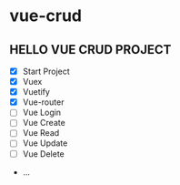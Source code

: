 # vue-crud

## HELLO VUE CRUD PROJECT

- [x] Start Project
- [x] Vuex
- [x] Vuetify
- [x] Vue-router
- [ ] Vue Login
- [ ] Vue Create
- [ ] Vue Read
- [ ] Vue Update
- [ ] Vue Delete
- ...